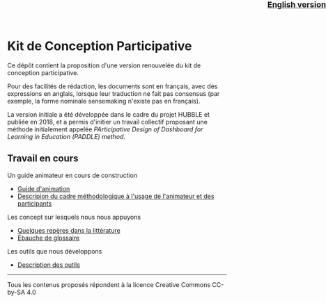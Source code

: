 <div style="position:absolute; right:0px; top: 0 ; font-size: large;">
<strong><a href='./en'>English version</a></strong>
</div>

# Kit de Conception Participative 
Ce dépôt contient la proposition d'une version renouvelée du kit de conception participative.

Pour des facilités de rédaction, les documents sont en français, avec des expressions en anglais, lorsque leur traduction ne fait pas consensus (par exemple, la forme nominale sensemaking n'existe pas en français).

La version initiale a été développée dans le cadre du projet HUBBLE et publiée en 2018, et a permis d'initier un travail collectif proposant une méthode  initialement appelée  *PArticipative Design of Dashboard for Learning in Education (PADDLE) method*.

## Travail en cours
Un guide animateur en cours de construction
* [Guide d'animation](guideAnimateur/indexGA.html)
* [Descripion du cadre méthodologique à l'usage de l'animateur et des participants](guideAnimateur/cadreMethodo.html)

Les concept sur lesquels nous nous appuyons
* [Quelques repères dans la littérature](presentation/)
* [Ébauche de glossaire](presentation/glossaire.md)

Les outils que nous développons
* [Description des outils](outil/outils.md)


<hr/>
Tous les contenus proposés répondent à la licence Creative Commons CC-by-SA 4.0
